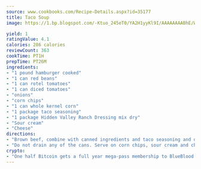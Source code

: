 ```yaml
---
source: www.cookbooks.com/Recipe-Details.aspx?id=35177
title: Taco Soup
image: https://1.bp.blogspot.com/-Ktuo_245eT0/YA2H1yyKl9I/AAAAAAAABhE/WMoqSq2tWOcgMkPaLYZ-49h8pVDUUwFCQCLcBGAsYHQ/s307/5.png

yield: 1
ratingValue: 4.1
calories: 286 calories
reviewCount: 363
cookTime: PT1H
prepTime: PT26M
ingredients:
- "1 pound hamburger cooked"
- "1 can red beans"
- "1 can rotel tomatoes"
- "1 can diced tomatoes"
- "onions"
- "corn chips"
- "1 can whole kernel corn"
- "1 package taco seasoning"
- "1 package Hidden Valley Ranch Dressing mix dry"
- "Sour cream"
- "Cheese"
directions:
- "Brown beef, combine with canned ingredients and taco seasoning and dressing and simmer."
- "Do not drain any of the cans. Serve on corn chips, sour cream and cheese on top."
crypto:
- "One half Bitcoin gets a full year mega-pass membership to BlueBlood."
---
```

